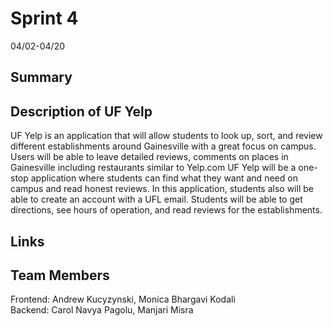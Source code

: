 # Sprint 4
04/02-04/20
## Summary
## Description of UF Yelp
UF Yelp is an application that will allow students to look up, sort, and review different establishments around Gainesville with a great focus on campus. Users will be able to leave detailed reviews, comments on places in Gainesville including restaurants similar to Yelp.com UF Yelp will be a one-stop application where students can find what they want and need on campus and read honest reviews. In this application, students also will be able to create an account with a UFL email. Students will be able to get directions, see hours of operation, and read reviews for the establishments.
## Links
## Team Members
Frontend: Andrew Kucyzynski, Monica Bhargavi Kodali <br />
Backend: Carol Navya Pagolu, Manjari Misra
